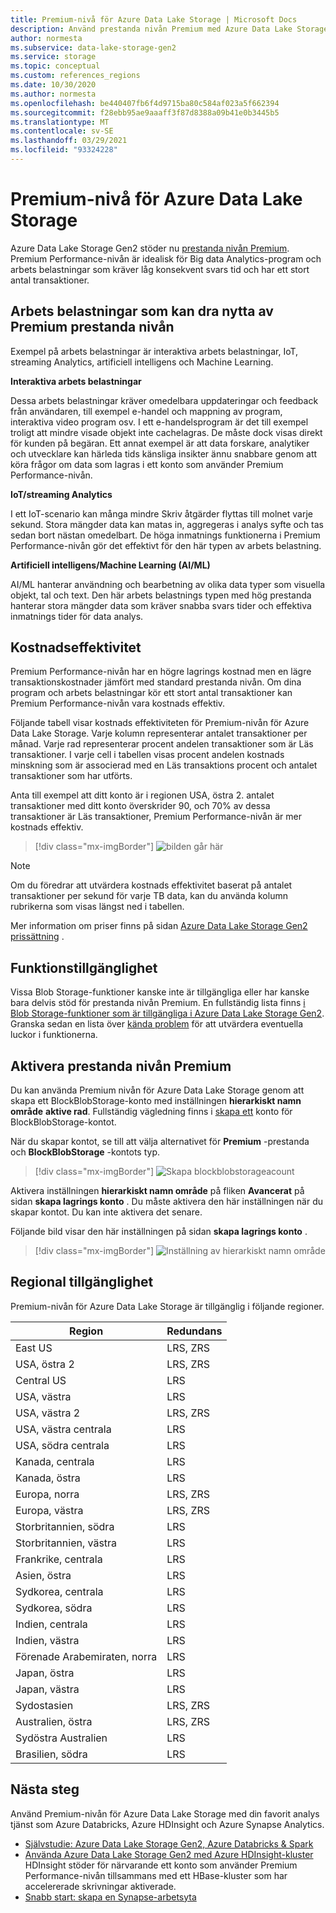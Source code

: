 ```yaml
---
title: Premium-nivå för Azure Data Lake Storage | Microsoft Docs
description: Använd prestanda nivån Premium med Azure Data Lake Storage Gen2
author: normesta
ms.subservice: data-lake-storage-gen2
ms.service: storage
ms.topic: conceptual
ms.custom: references_regions
ms.date: 10/30/2020
ms.author: normesta
ms.openlocfilehash: be440407fb6f4d9715ba80c584af023a5f662394
ms.sourcegitcommit: f28ebb95ae9aaaff3f87d8388a09b41e0b3445b5
ms.translationtype: MT
ms.contentlocale: sv-SE
ms.lasthandoff: 03/29/2021
ms.locfileid: "93324228"
---
```

# <a name="premium-tier-for-azure-data-lake-storage"></a>Premium-nivå för Azure Data Lake Storage

Azure Data Lake Storage Gen2 stöder nu [prestanda nivån Premium](storage-blob-performance-tiers.md#premium-performance). Premium Performance-nivån är idealisk för Big data Analytics-program och arbets belastningar som kräver låg konsekvent svars tid och har ett stort antal transaktioner.

## <a name="workloads-that-can-benefit-from-the-premium-performance-tier"></a>Arbets belastningar som kan dra nytta av Premium prestanda nivån

Exempel på arbets belastningar är interaktiva arbets belastningar, IoT, streaming Analytics, artificiell intelligens och Machine Learning. 

**Interaktiva arbets belastningar** 

Dessa arbets belastningar kräver omedelbara uppdateringar och feedback från användaren, till exempel e-handel och mappning av program, interaktiva video program osv. I ett e-handelsprogram är det till exempel troligt att mindre visade objekt inte cachelagras. De måste dock visas direkt för kunden på begäran. Ett annat exempel är att data forskare, analytiker och utvecklare kan härleda tids känsliga insikter ännu snabbare genom att köra frågor om data som lagras i ett konto som använder Premium Performance-nivån. 

**IoT/streaming Analytics** 

I ett IoT-scenario kan många mindre Skriv åtgärder flyttas till molnet varje sekund. Stora mängder data kan matas in, aggregeras i analys syfte och tas sedan bort nästan omedelbart. De höga inmatnings funktionerna i Premium Performance-nivån gör det effektivt för den här typen av arbets belastning. 

**Artificiell intelligens/Machine Learning (AI/ML)** 

AI/ML hanterar användning och bearbetning av olika data typer som visuella objekt, tal och text. Den här arbets belastnings typen med hög prestanda hanterar stora mängder data som kräver snabba svars tider och effektiva inmatnings tider för data analys. 

## <a name="cost-effectiveness"></a>Kostnadseffektivitet

Premium Performance-nivån har en högre lagrings kostnad men en lägre transaktionskostnader jämfört med standard prestanda nivån. Om dina program och arbets belastningar kör ett stort antal transaktioner kan Premium Performance-nivån vara kostnads effektiv.

Följande tabell visar kostnads effektiviteten för Premium-nivån för Azure Data Lake Storage. Varje kolumn representerar antalet transaktioner per månad.  Varje rad representerar procent andelen transaktioner som är Läs transaktioner. I varje cell i tabellen visas procent andelen kostnads minskning som är associerad med en Läs transaktions procent och antalet transaktioner som har utförts. 

Anta till exempel att ditt konto är i regionen USA, östra 2. antalet transaktioner med ditt konto överskrider 90, och 70% av dessa transaktioner är Läs transaktioner, Premium Performance-nivån är mer kostnads effektiv.

> [!div class="mx-imgBorder"]
> ![bilden går här](./media/premium-tier-for-data-lake-storage/premium-performance-data-lake-storage-cost-analysis-table.png)

> [!NOTE] 
> Om du föredrar att utvärdera kostnads effektivitet baserat på antalet transaktioner per sekund för varje TB data, kan du använda kolumn rubrikerna som visas längst ned i tabellen.

Mer information om priser finns på sidan [Azure Data Lake Storage Gen2 prissättning](https://azure.microsoft.com/pricing/details/storage/data-lake/) .

## <a name="feature-availability"></a>Funktionstillgänglighet 

Vissa Blob Storage-funktioner kanske inte är tillgängliga eller har kanske bara delvis stöd för prestanda nivån Premium. En fullständig lista finns [i Blob Storage-funktioner som är tillgängliga i Azure Data Lake Storage Gen2](data-lake-storage-supported-blob-storage-features.md). Granska sedan en lista över [kända problem](data-lake-storage-known-issues.md) för att utvärdera eventuella luckor i funktionerna.

## <a name="enabling-the-premium-performance-tier"></a>Aktivera prestanda nivån Premium 

Du kan använda Premium nivån för Azure Data Lake Storage genom att skapa ett BlockBlobStorage-konto med inställningen **hierarkiskt namn område** **aktive rad**. Fullständig vägledning finns i [skapa ett](storage-blob-create-account-block-blob.md) konto för BlockBlobStorage-kontot.

När du skapar kontot, se till att välja alternativet för **Premium** -prestanda och **BlockBlobStorage** -kontots typ.

> [!div class="mx-imgBorder"]
> ![Skapa blockblobstorageacount](./media/premium-tier-for-data-lake-storage/create-block-blob-storage-account.png)

Aktivera inställningen **hierarkiskt namn område** på fliken **Avancerat** på sidan **skapa lagrings konto** . Du måste aktivera den här inställningen när du skapar kontot. Du kan inte aktivera det senare.

Följande bild visar den här inställningen på sidan **skapa lagrings konto** .

> [!div class="mx-imgBorder"]
> ![Inställning av hierarkiskt namn område](./media/create-data-lake-storage-account/hierarchical-namespace-feature.png)

## <a name="regional-availability"></a>Regional tillgänglighet

Premium-nivån för Azure Data Lake Storage är tillgänglig i följande regioner.

|Region|Redundans|
|--|--|
|East US|LRS, ZRS|
|USA, östra 2|LRS, ZRS|
|Central US|LRS|
|USA, västra|LRS|
|USA, västra 2|LRS, ZRS|
|USA, västra centrala|LRS|
|USA, södra centrala|LRS|
|Kanada, centrala|LRS|
|Kanada, östra|LRS|
|Europa, norra|LRS, ZRS|
|Europa, västra|LRS, ZRS|
|Storbritannien, södra|LRS|
|Storbritannien, västra|LRS|
|Frankrike, centrala|LRS|
|Asien, östra|LRS|
|Sydkorea, centrala|LRS|
|Sydkorea, södra|LRS|
|Indien, centrala|LRS|
|Indien, västra|LRS|
|Förenade Arabemiraten, norra|LRS|
|Japan, östra|LRS|
|Japan, västra|LRS|
|Sydostasien|LRS, ZRS|
|Australien, östra|LRS, ZRS|
|Sydöstra Australien|LRS|
|Brasilien, södra|LRS|

## <a name="next-steps"></a>Nästa steg

Använd Premium-nivån för Azure Data Lake Storage med din favorit analys tjänst som Azure Databricks, Azure HDInsight och Azure Synapse Analytics. 

- [Självstudie: Azure Data Lake Storage Gen2, Azure Databricks & Spark](data-lake-storage-use-databricks-spark.md) 
- [Använda Azure Data Lake Storage Gen2 med Azure HDInsight-kluster](../../hdinsight/hdinsight-hadoop-use-data-lake-storage-gen2.md) HDInsight stöder för närvarande ett konto som använder Premium Performance-nivån tillsammans med ett HBase-kluster som har accelererade skrivningar aktiverade.
- [Snabb start: skapa en Synapse-arbetsyta](../../synapse-analytics/quickstart-create-workspace.md)

